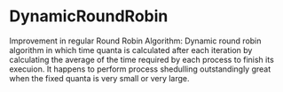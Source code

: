 # DynamicRoundRobin
Improvement in regular Round Robin Algorithm:
          Dynamic round robin algorithm in which time quanta is calculated after each iteration by calculating the average of the time required by each process to finish its execuion.
          It happens to perform process shedulling outstandingly great when the fixed quanta is very small or very large.
          
